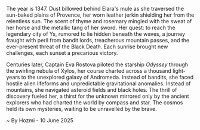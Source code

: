 
The year is 1347.  Dust billowed behind Elara's mule as she traversed the sun-baked plains of Provence, her worn leather jerkin shielding her from the relentless sun.  The scent of thyme and rosemary mingled with the sweat of her horse and the metallic tang of her sword.  Her quest: to reach the legendary city of Ys, rumored to lie hidden beneath the waves, a journey fraught with peril from bandit lords, treacherous mountain passes, and the ever-present threat of the Black Death.  Each sunrise brought new challenges, each sunset a precarious victory.

Centuries later, Captain Eva Rostova piloted the starship *Odyssey* through the swirling nebula of Xylos, her course charted across a thousand light-years to the unexplored galaxy of Andromeda.  Instead of bandits, she faced hostile alien lifeforms and unpredictable gravitational anomalies.  Instead of mountains, she navigated asteroid fields and black holes.  The thrill of discovery fueled her, a thirst for the unknown mirrored only by the ancient explorers who had charted the world by compass and star.  The cosmos held its own mysteries, waiting to be unravelled by the brave.

~ By Hozmi - 10 June 2025
